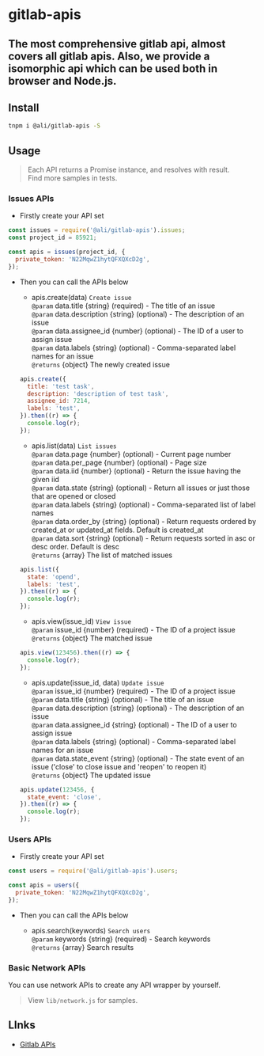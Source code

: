 # gitlab-apis

The most comprehensive gitlab api, almost covers all gitlab apis. Also, we provide a isomorphic api which can be used both in browser and Node.js.
---

## Install

```bash
tnpm i @ali/gitlab-apis -S
```

## Usage

> Each API returns a Promise instance, and resolves with result.  
> Find more samples in tests.

### Issues APIs

- Firstly create your API set

```js
const issues = require('@ali/gitlab-apis').issues;
const project_id = 85921;

const apis = issues(project_id, {
  private_token: 'N22MqwZ1hytQFXQXcD2g',
});
```

- Then you can call the APIs below

  - apis.create(data) `Create issue`  
  `@param` data.title {string} (required) - The title of an issue  
  `@param` data.description {string} (optional) - The description of an issue  
  `@param` data.assignee_id {number} (optional) - The ID of a user to assign issue  
  `@param` data.labels {string} (optional) - Comma-separated label names for an issue  
  `@returns` {object} The newly created issue  

  ```js
  apis.create({
    title: 'test task',
    description: 'description of test task',
    assignee_id: 7214,
    labels: 'test',
  }).then((r) => {
    console.log(r);
  });
  ```

  - apis.list(data) `List issues`  
  `@param` data.page {number} (optional) - Current page number  
  `@param` data.per_page {number} (optional) - Page size  
  `@param` data.iid {number} (optional) - Return the issue having the given iid  
  `@param` data.state {string} (optional) - Return all issues or just those that are opened or closed  
  `@param` data.labels {string} (optional) - Comma-separated list of label names  
  `@param` data.order_by {string} (optional) - Return requests ordered by created_at or updated_at fields. Default is created_at  
  `@param` data.sort {string} (optional) - Return requests sorted in asc or desc order. Default is desc  
  `@returns` {array} The list of matched issues  

  ```js
  apis.list({
    state: 'opend',
    labels: 'test',
  }).then((r) => {
    console.log(r);
  });
  ```

  - apis.view(issue_id) `View issue`  
  `@param` issue_id {number} (required) - The ID of a project issue  
  `@returns` {object} The matched issue  

  ```js
  apis.view(123456).then((r) => {
    console.log(r);
  });
  ```

  - apis.update(issue_id, data) `Update issue`  
  `@param` issue_id {number} (required) - The ID of a project issue  
  `@param` data.title {string} (optional) - The title of an issue  
  `@param` data.description {string} (optional) - The description of an issue  
  `@param` data.assignee_id {string} (optional) - The ID of a user to assign issue  
  `@param` data.labels {string} (optional) - Comma-separated label names for an issue  
  `@param` data.state_event {string} (optional) - The state event of an issue ('close' to close issue and 'reopen' to reopen it)  
  `@returns` {object} The updated issue  

  ```js
  apis.update(123456, {
    state_event: 'close',
  }).then((r) => {
    console.log(r);
  });
  ```

### Users APIs

- Firstly create your API set

```js
const users = require('@ali/gitlab-apis').users;

const apis = users({
  private_token: 'N22MqwZ1hytQFXQXcD2g',
});
```

- Then you can call the APIs below

  - apis.search(keywords) `Search users`  
  `@param` keywords {string} (required) - Search keywords  
  `@returns` {array} Search results  

### Basic Network APIs

You can use network APIs to create any API wrapper by yourself.

> View `lib/network.js` for samples.

## LInks

- [Gitlab APIs](http://gitlab.alibaba-inc.com/help/api/README.md)
